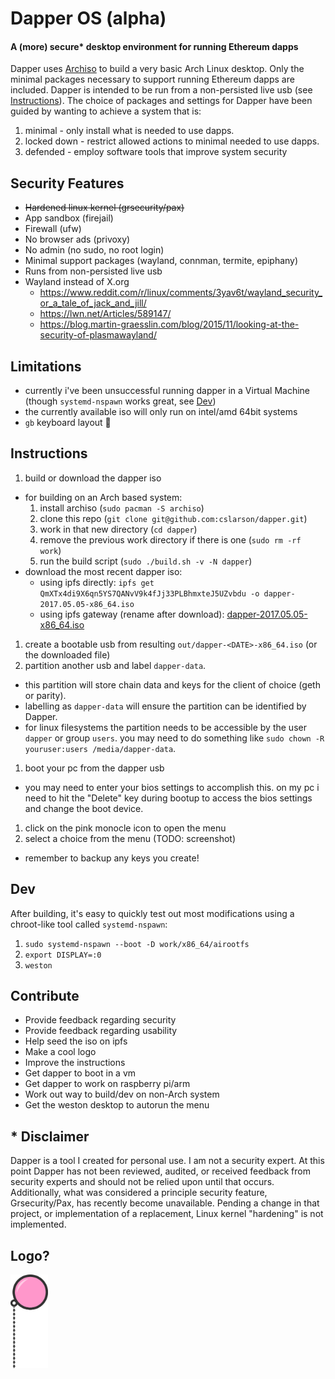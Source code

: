 # Dapper OS (alpha)
#### A (more) secure* desktop environment for running Ethereum dapps
Dapper uses [Archiso](https://wiki.archlinux.org/index.php/archiso) to build a very basic Arch Linux desktop. Only the minimal packages necessary to support running Ethereum dapps are included. Dapper is intended to be run from a non-persisted live usb (see [Instructions](#instructions)). The choice of packages and settings for Dapper have been guided by wanting to achieve a system that is:

1. minimal - only install what is needed to use dapps.
1. locked down - restrict allowed actions to minimal needed to use dapps.
1. defended - employ software tools that improve system security

## Security Features
- ~~Hardened linux kernel (grsecurity/pax)~~
- App sandbox (firejail)
- Firewall (ufw)
- No browser ads (privoxy)
- No admin (no sudo, no root login)
- Minimal support packages (wayland, connman, termite, epiphany)
- Runs from non-persisted live usb
- Wayland instead of X.org
  - https://www.reddit.com/r/linux/comments/3yav6t/wayland_security_or_a_tale_of_jack_and_jill/
  - https://lwn.net/Articles/589147/
  - https://blog.martin-graesslin.com/blog/2015/11/looking-at-the-security-of-plasmawayland/

## Limitations
- currently i've been unsuccessful running dapper in a Virtual Machine (though `systemd-nspawn` works great, see [Dev](#dev))
- the currently available iso will only run on intel/amd 64bit systems
- `gb` keyboard layout :grimacing:

## Instructions
1. build or download the dapper iso
  - for building on an Arch based system:
    1. install archiso (`sudo pacman -S archiso`)
    1. clone this repo (`git clone git@github.com:cslarson/dapper.git`)
    1. work in that new directory (`cd dapper`)
    1. remove the previous work directory if there is one (`sudo rm -rf work`)
    1. run the build script (`sudo ./build.sh -v -N dapper`)
  - download the most recent dapper iso:
    - using ipfs directly: `ipfs get QmXTx4di9X6qn5YS7QANvV9k4fJj33PLBhmxteJ5UZvbdu -o dapper-2017.05.05-x86_64.iso`
    - using ipfs gateway (rename after download): [dapper-2017.05.05-x86_64.iso](http://ipfs.io/ipfs/QmXTx4di9X6qn5YS7QANvV9k4fJj33PLBhmxteJ5UZvbdu)
1. create a bootable usb from resulting `out/dapper-<DATE>-x86_64.iso` (or the downloaded file)
1. partition another usb and label `dapper-data`.
  - this partition will store chain data and keys for the client of choice (geth or parity).
  - labelling as `dapper-data` will ensure the partition can be identified by Dapper.
  - for linux filesystems the partition needs to be accessible by the user `dapper` or group `users`. you may need to do something like `sudo chown -R youruser:users /media/dapper-data`.
1. boot your pc from the dapper usb
  - you may need to enter your bios settings to accomplish this. on my pc i need to hit the "Delete" key during bootup to access the bios settings and change the boot device.
1. click on the pink monocle icon to open the menu
1. select a choice from the menu (TODO: screenshot)
  - remember to backup any keys you create!

## Dev
After building, it's easy to quickly test out most modifications using a chroot-like tool called `systemd-nspawn`:
1. `sudo systemd-nspawn --boot -D work/x86_64/airootfs`
1. `export DISPLAY=:0`
1. `weston`

## Contribute
  - Provide feedback regarding security
  - Provide feedback regarding usability
  - Help seed the iso on ipfs
  - Make a cool logo
  - Improve the instructions
  - Get dapper to boot in a vm
  - Get dapper to work on raspberry pi/arm
  - Work out way to build/dev on non-Arch system
  - Get the weston desktop to autorun the menu

## \* Disclaimer
Dapper is a tool I created for personal use. I am not a security expert. At this point Dapper has not been reviewed, audited, or received feedback from security experts and should not be relied upon until that occurs. Additionally, what was considered a principle security feature, Grsecurity/Pax, has recently become unavailable. Pending a change in that project, or implementation of a replacement, Linux kernel "hardening" is not implemented.

## Logo?

<img src="https://raw.githubusercontent.com/cslarson/dapper/master/dapper.png" alt="Dapper OS" width="60"/>
